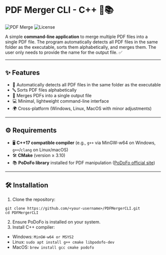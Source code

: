 # PDF Merger CLI - C++ 📝📚

![PDF Merge](https://img.shields.io/badge/Language-C++17-blue?style=for-the-badge) ![License](https://img.shields.io/badge/License-MIT-green?style=for-the-badge)

A simple **command-line application** to merge multiple PDF files into a single PDF file. The program automatically detects all PDF files in the same folder as the executable, sorts them alphabetically, and merges them. The user only needs to provide the name for the output file. ✅

---

## ✨ Features

- 📂 Automatically detects all PDF files in the same folder as the executable  
- 🔤 Sorts PDF files alphabetically  
- 📑 Merges PDFs into a single output file  
- 💻 Minimal, lightweight command-line interface  
- 🌍 Cross-platform (Windows, Linux, MacOS with minor adjustments)  

---

## ⚙️ Requirements

- 🖥️ **C++17 compatible compiler** (e.g., `g++` via MinGW-w64 on Windows, `g++`/`clang` on Linux/macOS)  
- 🛠️ **CMake** (version ≥ 3.10)  
- 📚 **PoDoFo library** installed for PDF manipulation ([PoDoFo official site](https://podofo.sourceforge.io/))  

---

## 🛠️ Installation

1. Clone the repository:

```
git clone https://github.com/<your-username>/PDFMergerCLI.git
cd PDFMergerCLI
```
2. Ensure PoDoFo is installed on your system.
3. Install C++ compiler:
- Windows: ```MinGW-w64 or MSYS2```
- Linux: ```sudo apt install g++ cmake libpodofo-dev```
- MacOS: ```brew install gcc cmake podofo```
